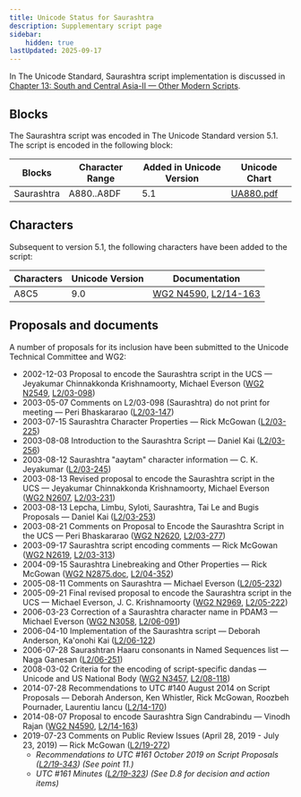 ```yaml
---
title: Unicode Status for Saurashtra
description: Supplementary script page
sidebar:
    hidden: true
lastUpdated: 2025-09-17
---
```


In The Unicode Standard, Saurashtra script implementation is discussed in [Chapter 13: South and Central Asia-II — Other Modern Scripts](https://www.unicode.org/versions/latest/core-spec/chapter-13/#G28198).

## Blocks

The Saurashtra script was encoded in The Unicode Standard version 5.1. The script is encoded in the following block:

| Blocks | Character Range | Added in Unicode Version | Unicode Chart |
| ------ | --------------- | ------------------------ | ------------- |
| Saurashtra | A880..A8DF | 5.1 | [UA880.pdf](http://www.unicode.org/charts/PDF/UA880.pdf) |

## Characters

Subsequent to version 5.1, the following characters have been added to the script:

| Characters | Unicode Version | Documentation |
| ---------- | --------------- | ------------- |
| A8C5 |  9.0  | [WG2 N4590](https://www.unicode.org/wg2/docs/n4590.pdf), [L2/14-163](http://www.unicode.org/cgi-bin/GetMatchingDocs.pl?L2/14-163) |

## Proposals and documents

A number of proposals for its inclusion have been submitted to the Unicode Technical Committee and WG2:
- 2002-12-03 Proposal to encode the Saurashtra script in the UCS — Jeyakumar Chinnakkonda Krishnamoorty, Michael Everson ([WG2 N2549](https://www.unicode.org/wg2/docs/n2549.pdf), [L2/03-098](http://www.unicode.org/cgi-bin/GetMatchingDocs.pl?L2/03-098))
- 2003-05-07 Comments on L2/03-098 (Saurashtra) do not print for meeting — Peri Bhaskararao ([L2/03-147](http://www.unicode.org/cgi-bin/GetMatchingDocs.pl?L2/03-147))
- 2003-07-15 Saurashtra Character Properties — Rick McGowan ([L2/03-225](http://www.unicode.org/cgi-bin/GetMatchingDocs.pl?L2/03-225))
- 2003-08-08 Introduction to the Saurashtra Script — Daniel Kai ([L2/03-256](http://www.unicode.org/cgi-bin/GetMatchingDocs.pl?L2/03-256))
- 2003-08-12 Saurashtra "aaytam" character information — C. K. Jeyakumar ([L2/03-245](http://www.unicode.org/cgi-bin/GetMatchingDocs.pl?L2/03-245))
- 2003-08-13 Revised proposal to encode the Saurashtra script in the UCS — Jeyakumar Chinnakkonda Krishnamoorty, Michael Everson ([WG2 N2607](https://www.unicode.org/wg2/docs/n2607.pdf), [L2/03-231](http://www.unicode.org/cgi-bin/GetMatchingDocs.pl?L2/03-231))
- 2003-08-13 Lepcha, Limbu, Syloti, Saurashtra, Tai Le and Bugis Proposals — Daniel Kai ([L2/03-253](http://www.unicode.org/cgi-bin/GetMatchingDocs.pl?L2/03-253))
- 2003-08-21 Comments on Proposal to Encode the Saurashtra Script in the UCS — Peri Bhaskararao ([WG2 N2620](https://www.unicode.org/wg2/docs/n2620.pdf), [L2/03-277](http://www.unicode.org/cgi-bin/GetMatchingDocs.pl?L2/03-277))
- 2003-09-17 Saurashtra script encoding comments — Rick McGowan ([WG2 N2619](https://www.unicode.org/wg2/docs/n2619.pdf), [L2/03-313](http://www.unicode.org/cgi-bin/GetMatchingDocs.pl?L2/03-313))
- 2004-09-15 Saurashtra Linebreaking and Other Properties — Rick McGowan ([WG2 N2875.doc](https://www.unicode.org/wg2/docs/n2875.doc), [L2/04-352](http://www.unicode.org/cgi-bin/GetMatchingDocs.pl?L2/04-352))
- 2005-08-11 Comments on Saurashtra — Michael Everson ([L2/05-232](http://www.unicode.org/cgi-bin/GetMatchingDocs.pl?L2/05-232))
- 2005-09-21 Final revised proposal to encode the Saurashtra script in the UCS — Michael Everson, J. C. Krishnamoorty ([WG2 N2969](https://www.unicode.org/wg2/docs/n2969.pdf), [L2/05-222](http://www.unicode.org/cgi-bin/GetMatchingDocs.pl?L2/05-222))
- 2006-03-23 Correction of a Saurashtra character name in PDAM3 — Michael Everson ([WG2 N3058](https://www.unicode.org/wg2/docs/n3058.pdf), [L2/06-091](http://www.unicode.org/cgi-bin/GetMatchingDocs.pl?L2/06-091))
- 2006-04-10 Implementation of the Saurashtra script — Deborah Anderson, Ka'onohi Kai ([L2/06-122](http://www.unicode.org/cgi-bin/GetMatchingDocs.pl?L2/06-122))
- 2006-07-28 Saurashtran Haaru consonants in Named Sequences list — Naga Ganesan ([L2/06-251](http://www.unicode.org/cgi-bin/GetMatchingDocs.pl?L2/06-251))
- 2008-03-02 Criteria for the encoding of script-specific dandas — Unicode and US National Body ([WG2 N3457](https://www.unicode.org/wg2/docs/n3457.pdf), [L2/08-118](http://www.unicode.org/cgi-bin/GetMatchingDocs.pl?L2/08-118))
- 2014-07-28 Recommendations to UTC #140 August 2014 on Script Proposals — Deborah Anderson, Ken Whistler, Rick McGowan, Roozbeh Pournader, Laurentiu Iancu ([L2/14-170](http://www.unicode.org/cgi-bin/GetMatchingDocs.pl?L2/14-170))
- 2014-08-07 Proposal to encode Saurashtra Sign Candrabindu — Vinodh Rajan ([WG2 N4590](https://www.unicode.org/wg2/docs/n4590.pdf), [L2/14-163](http://www.unicode.org/cgi-bin/GetMatchingDocs.pl?L2/14-163))
- 2019-07-23 Comments on Public Review Issues (April 28, 2019 - July 23, 2019) — Rick McGowan ([L2/19-272](http://www.unicode.org/cgi-bin/GetMatchingDocs.pl?L2/19-272))
  - _Recommendations to UTC #161 October 2019 on Script Proposals ([L2/19-343](http://www.unicode.org/L2/L2019/19343-script-adhoc-recs.pdf)) (See point 11.)_
  - _UTC #161 Minutes ([L2/19-323](https://www.unicode.org/L2/L2019/19323.htm)) (See D.8 for decision and action items)_
